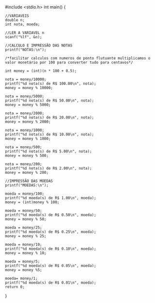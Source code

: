 #include <stdio.h>
 int main() {
    
    //VARIAVEIS
    double n;
    int nota, moeda;
    
    //LER A VARIAVEL n
    scanf("%lf", &n);
    
    //CALCULO E IMPRESSÃO DAS NOTAS
    printf("NOTAS:\n");
    
    /*facilitar calculos com numeros de ponto flutuante multiplicamos o valor monetário por 100 para converter tudo para centavos*/
    
    int money = (int)(n * 100 + 0.5);
   
    nota = money/10000;
    printf("%d nota(s) de R$ 100.00\n", nota);
    money = money % 10000;
    
    nota = money/5000;
    printf("%d nota(s) de R$ 50.00\n", nota);
    money = money % 5000;
    
    nota = money/2000;
    printf("%d nota(s) de R$ 20.00\n", nota);
    money = money % 2000;
    
    nota = money/1000;
    printf("%d nota(s) de R$ 10.00\n", nota);
    money = money % 1000;
    
    nota = money/500;
    printf("%d nota(s) de R$ 5.00\n", nota);
    money = money % 500;
    
    nota = money/200;
    printf("%d nota(s) de R$ 2.00\n", nota);
    money = money % 200;
    
    //IMPRESSÃO DAS MOEDAS
    printf("MOEDAS:\n");
    
    moeda = money/100;
    printf("%d moeda(s) de R$ 1.00\n", moeda);
    money = (int)money % 100;

    moeda = money/50;
    printf("%d moeda(s) de R$ 0.50\n", moeda);
    money = money % 50;
    
    moeda = money/25;
    printf("%d moeda(s) de R$ 0.25\n", moeda);
    money = money % 25;
    
    moeda = money/10;
    printf("%d moeda(s) de R$ 0.10\n", moeda);
    money = money % 10;
    
    moeda = money/5;
    printf("%d moeda(s) de R$ 0.05\n", moeda);
    money = money %5;
 
    moeda= money/1;
    printf("%d moeda(s) de R$ 0.01\n", moeda);
    return 0;
}
